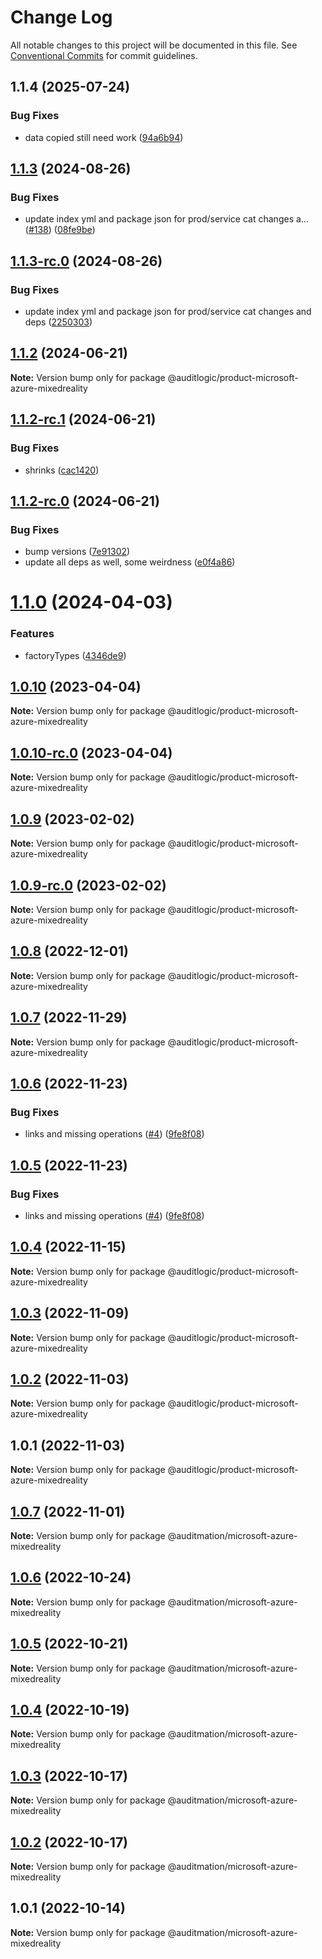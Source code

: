 # Change Log

All notable changes to this project will be documented in this file.
See [Conventional Commits](https://conventionalcommits.org) for commit guidelines.

## 1.1.4 (2025-07-24)


### Bug Fixes

* data copied still need work ([94a6b94](https://github.com/zerobias-org/product/commit/94a6b942fb0516367548599d739529536132755a))





## [1.1.3](https://github.com/auditlogic/product/compare/@auditlogic/product-microsoft-azure-mixedreality@1.1.2...@auditlogic/product-microsoft-azure-mixedreality@1.1.3) (2024-08-26)


### Bug Fixes

* update index yml and package json for prod/service cat changes a… ([#138](https://github.com/auditlogic/product/issues/138)) ([08fe9be](https://github.com/auditlogic/product/commit/08fe9beb1c8457462a19bc69caa02e6212d97e1a))





## [1.1.3-rc.0](https://github.com/auditlogic/product/compare/@auditlogic/product-microsoft-azure-mixedreality@1.1.2...@auditlogic/product-microsoft-azure-mixedreality@1.1.3-rc.0) (2024-08-26)


### Bug Fixes

* update index yml and package json for prod/service cat changes and deps ([2250303](https://github.com/auditlogic/product/commit/225030363a363608240135b7ebed386b28f01e4b))





## [1.1.2](https://github.com/auditlogic/product/compare/@auditlogic/product-microsoft-azure-mixedreality@1.1.2-rc.1...@auditlogic/product-microsoft-azure-mixedreality@1.1.2) (2024-06-21)

**Note:** Version bump only for package @auditlogic/product-microsoft-azure-mixedreality





## [1.1.2-rc.1](https://github.com/auditlogic/product/compare/@auditlogic/product-microsoft-azure-mixedreality@1.1.2-rc.0...@auditlogic/product-microsoft-azure-mixedreality@1.1.2-rc.1) (2024-06-21)


### Bug Fixes

* shrinks ([cac1420](https://github.com/auditlogic/product/commit/cac14200fefcd8183ab69fe89a47bd3f70f563e9))





## [1.1.2-rc.0](https://github.com/auditlogic/product/compare/@auditlogic/product-microsoft-azure-mixedreality@1.1.0...@auditlogic/product-microsoft-azure-mixedreality@1.1.2-rc.0) (2024-06-21)


### Bug Fixes

* bump versions ([7e91302](https://github.com/auditlogic/product/commit/7e913023b8b312150ed7762c32fbbe616be71de5))
* update all deps as well, some weirdness ([e0f4a86](https://github.com/auditlogic/product/commit/e0f4a864714e2d3de6bbf3da014d5312fe53be2f))





# [1.1.0](https://github.com/auditlogic/product/compare/@auditlogic/product-microsoft-azure-mixedreality@1.0.10...@auditlogic/product-microsoft-azure-mixedreality@1.1.0) (2024-04-03)


### Features

* factoryTypes ([4346de9](https://github.com/auditlogic/product/commit/4346de92693aee892fccf725338ffc7b80ab182b))





## [1.0.10](https://github.com/auditlogic/product/compare/@auditlogic/product-microsoft-azure-mixedreality@1.0.9...@auditlogic/product-microsoft-azure-mixedreality@1.0.10) (2023-04-04)

**Note:** Version bump only for package @auditlogic/product-microsoft-azure-mixedreality





## [1.0.10-rc.0](https://github.com/auditlogic/product/compare/@auditlogic/product-microsoft-azure-mixedreality@1.0.9...@auditlogic/product-microsoft-azure-mixedreality@1.0.10-rc.0) (2023-04-04)

**Note:** Version bump only for package @auditlogic/product-microsoft-azure-mixedreality





## [1.0.9](https://github.com/auditlogic/product/compare/@auditlogic/product-microsoft-azure-mixedreality@1.0.8...@auditlogic/product-microsoft-azure-mixedreality@1.0.9) (2023-02-02)

**Note:** Version bump only for package @auditlogic/product-microsoft-azure-mixedreality





## [1.0.9-rc.0](https://github.com/auditlogic/product/compare/@auditlogic/product-microsoft-azure-mixedreality@1.0.8...@auditlogic/product-microsoft-azure-mixedreality@1.0.9-rc.0) (2023-02-02)

**Note:** Version bump only for package @auditlogic/product-microsoft-azure-mixedreality





## [1.0.8](https://github.com/auditlogic/product/compare/@auditlogic/product-microsoft-azure-mixedreality@1.0.7...@auditlogic/product-microsoft-azure-mixedreality@1.0.8) (2022-12-01)

**Note:** Version bump only for package @auditlogic/product-microsoft-azure-mixedreality





## [1.0.7](https://github.com/auditlogic/product/compare/@auditlogic/product-microsoft-azure-mixedreality@1.0.6...@auditlogic/product-microsoft-azure-mixedreality@1.0.7) (2022-11-29)

**Note:** Version bump only for package @auditlogic/product-microsoft-azure-mixedreality





## [1.0.6](https://github.com/auditlogic/product/compare/@auditlogic/product-microsoft-azure-mixedreality@1.0.4...@auditlogic/product-microsoft-azure-mixedreality@1.0.6) (2022-11-23)


### Bug Fixes

* links and missing operations ([#4](https://github.com/auditlogic/product/issues/4)) ([9fe8f08](https://github.com/auditlogic/product/commit/9fe8f08fe7c57fdb79f991ac35bd6ac2e7dcad38))





## [1.0.5](https://github.com/auditlogic/product/compare/@auditlogic/product-microsoft-azure-mixedreality@1.0.4...@auditlogic/product-microsoft-azure-mixedreality@1.0.5) (2022-11-23)


### Bug Fixes

* links and missing operations ([#4](https://github.com/auditlogic/product/issues/4)) ([9fe8f08](https://github.com/auditlogic/product/commit/9fe8f08fe7c57fdb79f991ac35bd6ac2e7dcad38))





## [1.0.4](https://github.com/auditlogic/product/compare/@auditlogic/product-microsoft-azure-mixedreality@1.0.3...@auditlogic/product-microsoft-azure-mixedreality@1.0.4) (2022-11-15)

**Note:** Version bump only for package @auditlogic/product-microsoft-azure-mixedreality





## [1.0.3](https://github.com/auditlogic/product/compare/@auditlogic/product-microsoft-azure-mixedreality@1.0.2...@auditlogic/product-microsoft-azure-mixedreality@1.0.3) (2022-11-09)

**Note:** Version bump only for package @auditlogic/product-microsoft-azure-mixedreality





## [1.0.2](https://github.com/auditlogic/product/compare/@auditlogic/product-microsoft-azure-mixedreality@1.0.1...@auditlogic/product-microsoft-azure-mixedreality@1.0.2) (2022-11-03)

**Note:** Version bump only for package @auditlogic/product-microsoft-azure-mixedreality





## 1.0.1 (2022-11-03)

**Note:** Version bump only for package @auditlogic/product-microsoft-azure-mixedreality





## [1.0.7](https://github.com/auditmation/store-content/compare/@auditmation/microsoft-azure-mixedreality@1.0.6...@auditmation/microsoft-azure-mixedreality@1.0.7) (2022-11-01)

**Note:** Version bump only for package @auditmation/microsoft-azure-mixedreality





## [1.0.6](https://github.com/auditmation/store-content/compare/@auditmation/microsoft-azure-mixedreality@1.0.5...@auditmation/microsoft-azure-mixedreality@1.0.6) (2022-10-24)

**Note:** Version bump only for package @auditmation/microsoft-azure-mixedreality





## [1.0.5](https://github.com/auditmation/store-content/compare/@auditmation/microsoft-azure-mixedreality@1.0.4...@auditmation/microsoft-azure-mixedreality@1.0.5) (2022-10-21)

**Note:** Version bump only for package @auditmation/microsoft-azure-mixedreality





## [1.0.4](https://github.com/auditmation/store-content/compare/@auditmation/microsoft-azure-mixedreality@1.0.3...@auditmation/microsoft-azure-mixedreality@1.0.4) (2022-10-19)

**Note:** Version bump only for package @auditmation/microsoft-azure-mixedreality





## [1.0.3](https://github.com/auditmation/store-content/compare/@auditmation/microsoft-azure-mixedreality@1.0.2...@auditmation/microsoft-azure-mixedreality@1.0.3) (2022-10-17)

**Note:** Version bump only for package @auditmation/microsoft-azure-mixedreality





## [1.0.2](https://github.com/auditmation/store-content/compare/@auditmation/microsoft-azure-mixedreality@1.0.1...@auditmation/microsoft-azure-mixedreality@1.0.2) (2022-10-17)

**Note:** Version bump only for package @auditmation/microsoft-azure-mixedreality





## 1.0.1 (2022-10-14)

**Note:** Version bump only for package @auditmation/microsoft-azure-mixedreality
